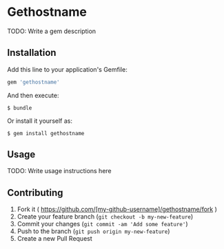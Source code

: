 # Gethostname

TODO: Write a gem description

## Installation

Add this line to your application's Gemfile:

```ruby
gem 'gethostname'
```

And then execute:

    $ bundle

Or install it yourself as:

    $ gem install gethostname

## Usage

TODO: Write usage instructions here

## Contributing

1. Fork it ( https://github.com/[my-github-username]/gethostname/fork )
2. Create your feature branch (`git checkout -b my-new-feature`)
3. Commit your changes (`git commit -am 'Add some feature'`)
4. Push to the branch (`git push origin my-new-feature`)
5. Create a new Pull Request
